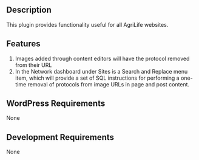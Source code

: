## Description

This plugin provides functionality useful for all AgriLife websites.

## Features

1. Images added through content editors will have the protocol removed from their URL
2. In the Network dashboard under Sites is a Search and Replace menu item, which will provide a set of SQL instructions for performing a one-time removal of protocols from image URLs in page and post content.

## WordPress Requirements

None

## Development Requirements

None
